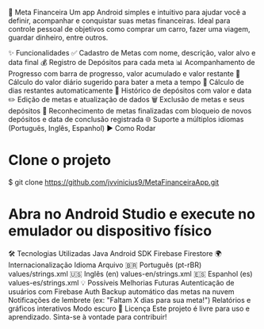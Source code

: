 📱 Meta Financeira
Um app Android simples e intuitivo para ajudar você a definir, acompanhar e conquistar suas metas financeiras. Ideal para controle pessoal de objetivos como comprar um carro, fazer uma viagem, guardar dinheiro, entre outros.

✨ Funcionalidades
✅ Cadastro de Metas com nome, descrição, valor alvo e data final
💰 Registro de Depósitos para cada meta
📊 Acompanhamento de Progresso com barra de progresso, valor acumulado e valor restante
🧠 Cálculo do valor diário sugerido para bater a meta a tempo
📆 Cálculo de dias restantes automaticamente
📜 Histórico de depósitos com valor e data
✏️ Edição de metas e atualização de dados
🗑️ Exclusão de metas e seus depósitos
🎉 Reconhecimento de metas finalizadas com bloqueio de novos depósitos e data de conclusão registrada
🌐 Suporte a múltiplos idiomas (Português, Inglês, Espanhol)
▶️ Como Rodar
# Clone o projeto
$ git clone https://github.com/jvvinicius9/MetaFinanceiraApp.git

# Abra no Android Studio e execute no emulador ou dispositivo físico
🛠️ Tecnologias Utilizadas
Java
Android SDK
Firebase Firestore
🌍 Internacionalização
Idioma	Arquivo
🇧🇷 Português (pt-rBR)	values/strings.xml
🇺🇸 Inglês (en)	values-en/strings.xml
🇪🇸 Espanhol (es)	values-es/strings.xml
💡 Possíveis Melhorias Futuras
Autenticação de usuários com Firebase Auth
Backup automático das metas na nuvem
Notificações de lembrete (ex: "Faltam X dias para sua meta!")
Relatórios e gráficos interativos
Modo escuro
📄 Licença
Este projeto é livre para uso e aprendizado. Sinta-se à vontade para contribuir!
